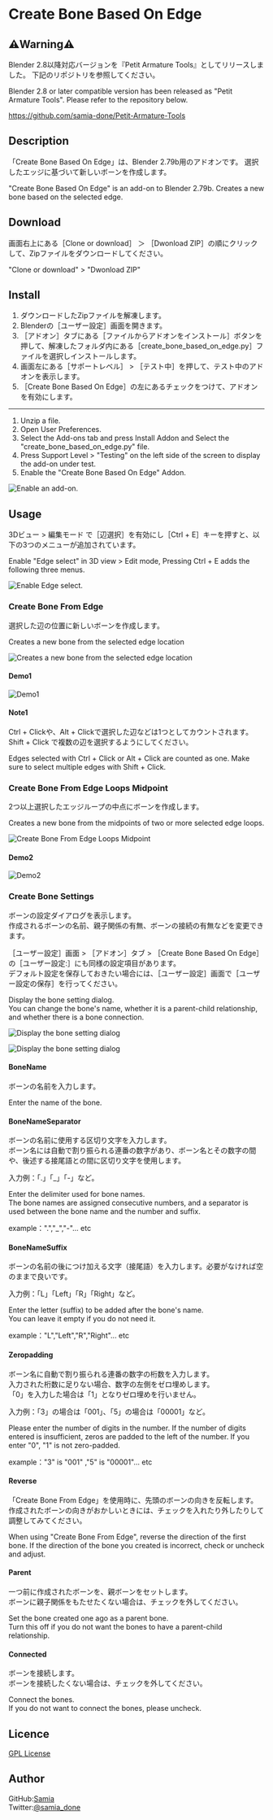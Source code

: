 # Create Bone Based On Edge

## :warning:Warning:warning:

Blender 2.8以降対応バージョンを『Petit Armature Tools』としてリリースしました。
下記のリポジトリを参照してください。

Blender 2.8 or later compatible version has been released as "Petit Armature Tools".
Please refer to the repository below.

https://github.com/samia-done/Petit-Armature-Tools

## Description

「Create Bone Based On Edge」は、Blender 2.79b用のアドオンです。
選択したエッジに基づいて新しいボーンを作成します。

"Create Bone Based On Edge" is an add-on to Blender 2.79b.
Creates a new bone based on the selected edge.

## Download

画面右上にある［Clone or download］ ＞ ［Dwonload ZIP］の順にクリックして、Zipファイルをダウンロードしてください。

"Clone or download" > "Dwonload ZIP"

## Install

1. ダウンロードしたZipファイルを解凍します。
1. Blenderの［ユーザー設定］画面を開きます。
1. ［アドオン］タブにある［ファイルからアドオンをインストール］ボタンを押して、解凍したフォルダ内にある［create_bone_based_on_edge.py］ファイルを選択しインストールします。
1. 画面左にある［サポートレベル］ > ［テスト中］を押して、テスト中のアドオンを表示します。
1. ［Create Bone Based On Edge］の左にあるチェックをつけて、アドオンを有効にします。

---

1. Unzip a file.
1. Open User Preferences.
1. Select the Add-ons tab and press Install Addon and Select the "create_bone_based_on_edge.py" file.
1. Press Support Level > "Testing" on the left side of the screen to display the add-on under test.
1. Enable the "Create Bone Based On Edge" Addon.

![Enable an add-on.](./2.79/document/images/20190512071249_000.png)

## Usage

3Dビュー > 編集モード で［辺選択］を有効にし［Ctrl + E］キーを押すと、以下の3つのメニューが追加されています。

Enable "Edge select" in 3D view > Edit mode, Pressing Ctrl + E adds the following three menus.

![Enable Edge select.](./2.79/document/images/20190512074514_000.png)

### Create Bone From Edge

選択した辺の位置に新しいボーンを作成します。

Creates a new bone from the selected edge location

![Creates a new bone from the selected edge location](./2.79/document/images/20190512073520_001.png)

#### Demo1

![Demo1](./2.79/document/images/create_bone_frome_dge_001.gif)

#### Note1

Ctrl + Clickや、Alt + Clickで選択した辺などは1つとしてカウントされます。Shift + Click で複数の辺を選択するようにしてください。

Edges selected with Ctrl + Click or Alt + Click are counted as one. Make sure to select multiple edges with Shift + Click.

### Create Bone From Edge Loops Midpoint

2つ以上選択したエッジループの中点にボーンを作成します。

Creates a new bone from the midpoints of two or more selected edge loops.

![Create Bone From Edge Loops Midpoint](./2.79/document/images/20190512073520_002.png)

#### Demo2

![Demo2](./2.79/document/images/create_bone_from_edge_loops_midpoint_001.gif)

### Create Bone Settings

ボーンの設定ダイアログを表示します。  
作成されるボーンの名前、親子関係の有無、ボーンの接続の有無などを変更できます。

［ユーザー設定］画面 > ［アドオン］タブ > ［Create Bone Based On Edge］の［ユーザー設定:］にも同様の設定項目があります。  
デフォルト設定を保存しておきたい場合には、［ユーザー設定］画面で［ユーザー設定の保存］を行ってください。

Display the bone setting dialog.  
You can change the bone's name, whether it is a parent-child relationship, and whether there is a bone connection.

![Display the bone setting dialog](./2.79/document/images/20190512073520_003.png)

![Display the bone setting dialog](./2.79/document/images/20190512204314_000.png)

#### BoneName

ボーンの名前を入力します。

Enter the name of the bone.

#### BoneNameSeparator

ボーンの名前に使用する区切り文字を入力します。  
ボーン名には自動で割り振られる連番の数字があり、ボーン名とその数字の間や、後述する接尾語との間に区切り文字を使用します。

入力例：「.」「_」「-」など。

Enter the delimiter used for bone names.  
The bone names are assigned consecutive numbers, and a separator is used between the bone name and the number and suffix.

example：".","_","-"... etc

#### BoneNameSuffix

ボーンの名前の後につけ加える文字（接尾語）を入力します。必要がなければ空のままで良いです。

入力例：「L」「Left」「R」「Right」など。

Enter the letter (suffix) to be added after the bone's name.  
You can leave it empty if you do not need it.

example："L","Left","R","Right"... etc

#### Zeropadding

ボーン名に自動で割り振られる連番の数字の桁数を入力します。  
入力された桁数に足りない場合、数字の左側をゼロ埋めします。  
「0」を入力した場合は「1」となりゼロ埋めを行いません。

入力例：「3」の場合は「001」、「5」の場合は「00001」など。

Please enter the number of digits in the number.
If the number of digits entered is insufficient, zeros are padded to the left of the number.
If you enter "0", "1" is not zero-padded.

example："3" is "001" ,"5" is "00001"... etc

#### Reverse

「Create Bone From Edge」を使用時に、先頭のボーンの向きを反転します。  
作成されたボーンの向きがおかしいときには、チェックを入れたり外したりして調整してみてください。

When using "Create Bone From Edge", reverse the direction of the first bone.
If the direction of the bone you created is incorrect, check or uncheck and adjust.

#### Parent

一つ前に作成されたボーンを、親ボーンをセットします。  
ボーンに親子関係をもたせたくない場合は、チェックを外してください。

Set the bone created one ago as a parent bone.  
Turn this off if you do not want the bones to have a parent-child relationship.

#### Connected

ボーンを接続します。  
ボーンを接続したくない場合は、チェックを外してください。

Connect the bones.  
If you do not want to connect the bones, please uncheck.

## Licence

[GPL License](./LICENCE)

## Author

GitHub:[Samia](https://github.com/samia_done)  
Twitter:[@samia_done](https://twitter.com/samia_done)
